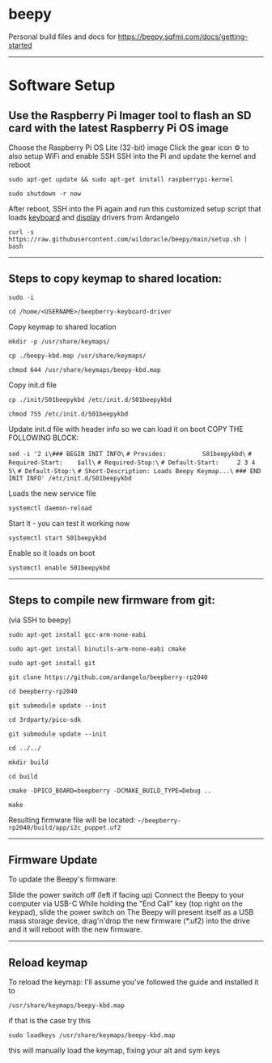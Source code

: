 # beepy
Personal build files and docs for https://beepy.sqfmi.com/docs/getting-started


----------------------------------------------------------------
<h1>Software Setup</h1>
<h2>Use the Raspberry Pi Imager tool to flash an SD card with the latest Raspberry Pi OS image</h2>

Choose the Raspberry Pi OS Lite (32-bit) image
Click the gear icon ⚙ to also setup WiFi and enable SSH
SSH into the Pi and update the kernel and reboot

`sudo apt-get update && sudo apt-get install raspberrypi-kernel`

`sudo shutdown -r now`

After reboot, SSH into the Pi again and run this customized setup script that loads [keyboard](https://github.com/ardangelo/beepberry-keyboard-driver) and [display](https://github.com/ardangelo/sharp-drm-driver) drivers from Ardangelo

`curl -s https://raw.githubusercontent.com/wildoracle/beepy/main/setup.sh | bash`

----------------------------------------------------------------
<h2>Steps to copy keymap to shared location:</h2>

`sudo -i`

`cd /home/<USERNAME>/beepberry-keyboard-driver`

Copy keymap to shared location

`mkdir -p /usr/share/keymaps/`

`cp ./beepy-kbd.map /usr/share/keymaps/`

`chmod 644 /usr/share/keymaps/beepy-kbd.map`

Copy init.d file

`cp ./init/S01beepykbd /etc/init.d/S01beepykbd`

`chmod 755 /etc/init.d/S01beepykbd`

Update init.d file with header info so we can load it on boot
COPY THE FOLLOWING BLOCK:

`sed -i '2 i\### BEGIN INIT INFO\`
`# Provides:          S01beepykbd\`
`# Required-Start:    $all\`
`# Required-Stop:\`
`# Default-Start:     2 3 4 5\`
`# Default-Stop:\`
`# Short-Description: Loads Beepy Keymap...\`
`### END INIT INFO' /etc/init.d/S01beepykbd`

Loads the new service file

`systemctl daemon-reload`

Start it - you can test it working now

`systemctl start S01beepykbd`

Enable so it loads on boot

`systemctl enable S01beepykbd`

----------------------------------------------------------------
<h2>Steps to compile new firmware from git:</h2>
(via SSH to beepy)

`sudo apt-get install gcc-arm-none-eabi`

`sudo apt-get install binutils-arm-none-eabi cmake`

`sudo apt-get install git`

`git clone https://github.com/ardangelo/beepberry-rp2040`

`cd beepberry-rp2040`

`git submodule update --init`

`cd 3rdparty/pico-sdk`

`git submodule update --init`

`cd ../../`

`mkdir build`

`cd build`

`cmake -DPICO_BOARD=beepberry -DCMAKE_BUILD_TYPE=Debug ..`

`make`

Resulting firmware file will be located:
`~/beepberry-rp2040/build/app/i2c_puppet.uf2`

----------------------------------------------------------------
<h2>Firmware Update</h2>
To update the Beepy's firmware:

Slide the power switch off (left if facing up)
Connect the Beepy to your computer via USB-C
While holding the "End Call" key (top right on the keypad), slide the power switch on
The Beepy will present itself as a USB mass storage device, drag'n'drop the new firmware (*.uf2) into the drive and it will reboot with the new firmware.

-----------------------------------------------------------------
<h2>Reload keymap</h2>
To reload the keymap:
I'll assume you've followed the guide and installed it to 

`/usr/share/keymaps/beepy-kbd.map`

if that is the case try this 

`sudo loadkeys /usr/share/keymaps/beepy-kbd.map`

this will manually load the keymap, fixing your alt and sym keys
